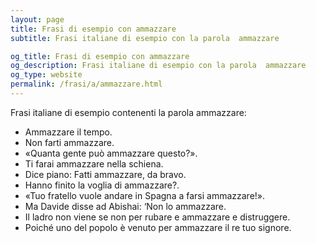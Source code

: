 ```yaml
---
layout: page
title: Frasi di esempio con ammazzare 
subtitle: Frasi italiane di esempio con la parola  ammazzare

og_title: Frasi di esempio con ammazzare 
og_description: Frasi italiane di esempio con la parola  ammazzare
og_type: website
permalink: /frasi/a/ammazzare.html
---
```


Frasi italiane di esempio contenenti la parola ammazzare:


- Ammazzare il tempo.
- Non farti ammazzare.
- «Quanta gente può ammazzare questo?».
- Ti farai ammazzare nella schiena.
- Dice piano: Fatti ammazzare, da bravo.
- Hanno finito la voglia di ammazzare?.
- «Tuo fratello vuole andare in Spagna a farsi ammazzare!».
- Ma Davide disse ad Abishai: ‘Non lo ammazzare.
- Il ladro non viene se non per rubare e ammazzare e distruggere.
- Poiché uno del popolo è venuto per ammazzare il re tuo signore.
